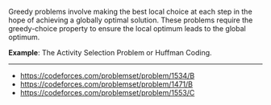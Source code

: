 Greedy problems involve making the best local choice at each step in the hope of achieving a globally optimal solution. These problems require the greedy-choice property to ensure the local optimum leads to the global optimum.

**Example**: The Activity Selection Problem or Huffman Coding.

---

- https://codeforces.com/problemset/problem/1534/B
- https://codeforces.com/problemset/problem/1471/B
- https://codeforces.com/problemset/problem/1553/C
